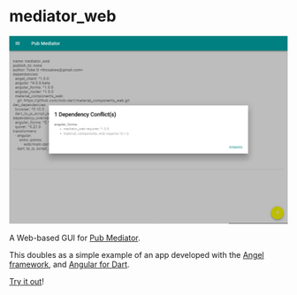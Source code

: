 # mediator_web
![Screenshot](screenshots/screenshot.PNG)

A Web-based GUI for
[Pub Mediator](https://github.com/thosakwe/pub_mediator).

This doubles as a simple example of an app developed with the
[Angel framework](https://angel-dart.github.io), and
[Angular for Dart](https://github.com/dart-lang/angular).

[Try it out](http://mediator.thosakwe.com/)!